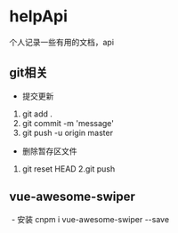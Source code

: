# helpApi
个人记录一些有用的文档，api

## git相关
 - 提交更新
  1. git add .
  2. git commit -m 'message'
  3. git push -u origin master
 - 删除暂存区文件
  1. git reset HEAD <file>
  2.git push
## vue-awesome-swiper
  - 安装
   cnpm i vue-awesome-swiper --save
 
